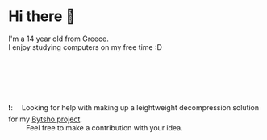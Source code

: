 # Hi there 👋
I'm a 14 year old from Greece. <br/>
I enjoy studying computers on my free time :D
<br/>
<br/>
<br/>
<br/>
<br/>
<br/>
<br/>
❗:   Looking for help with making up a leightweight decompression solution for my [Bytsho project](https://github.com/DarioH0/Bytsho).<br/>
       Feel free to make a contribution with your idea.
